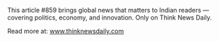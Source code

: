 This article #859 brings global news that matters to Indian readers — covering politics, economy, and innovation. Only on Think News Daily.

Read more at: www.thinknewsdaily.com